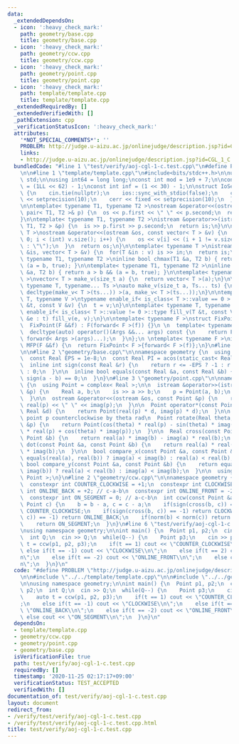 ```yaml
---
data:
  _extendedDependsOn:
  - icon: ':heavy_check_mark:'
    path: geometry/base.cpp
    title: geometry/base.cpp
  - icon: ':heavy_check_mark:'
    path: geometry/ccw.cpp
    title: geometry/ccw.cpp
  - icon: ':heavy_check_mark:'
    path: geometry/point.cpp
    title: geometry/point.cpp
  - icon: ':heavy_check_mark:'
    path: template/template.cpp
    title: template/template.cpp
  _extendedRequiredBy: []
  _extendedVerifiedWith: []
  _pathExtension: cpp
  _verificationStatusIcon: ':heavy_check_mark:'
  attributes:
    '*NOT_SPECIAL_COMMENTS*': ''
    PROBLEM: http://judge.u-aizu.ac.jp/onlinejudge/description.jsp?id=CGL_1_C
    links:
    - http://judge.u-aizu.ac.jp/onlinejudge/description.jsp?id=CGL_1_C
  bundledCode: "#line 1 \"test/verify/aoj-cgl-1-c.test.cpp\"\n#define PROBLEM \"http://judge.u-aizu.ac.jp/onlinejudge/description.jsp?id=CGL_1_C\"\
    \n\n#line 1 \"template/template.cpp\"\n#include<bits/stdc++.h>\n\nusing namespace\
    \ std;\n\nusing int64 = long long;\nconst int mod = 1e9 + 7;\n\nconst int64 infll\
    \ = (1LL << 62) - 1;\nconst int inf = (1 << 30) - 1;\n\nstruct IoSetup {\n  IoSetup()\
    \ {\n    cin.tie(nullptr);\n    ios::sync_with_stdio(false);\n    cout << fixed\
    \ << setprecision(10);\n    cerr << fixed << setprecision(10);\n  }\n} iosetup;\n\
    \n\ntemplate< typename T1, typename T2 >\nostream &operator<<(ostream &os, const\
    \ pair< T1, T2 >& p) {\n  os << p.first << \" \" << p.second;\n  return os;\n\
    }\n\ntemplate< typename T1, typename T2 >\nistream &operator>>(istream &is, pair<\
    \ T1, T2 > &p) {\n  is >> p.first >> p.second;\n  return is;\n}\n\ntemplate< typename\
    \ T >\nostream &operator<<(ostream &os, const vector< T > &v) {\n  for(int i =\
    \ 0; i < (int) v.size(); i++) {\n    os << v[i] << (i + 1 != v.size() ? \" \"\
    \ : \"\");\n  }\n  return os;\n}\n\ntemplate< typename T >\nistream &operator>>(istream\
    \ &is, vector< T > &v) {\n  for(T &in : v) is >> in;\n  return is;\n}\n\ntemplate<\
    \ typename T1, typename T2 >\ninline bool chmax(T1 &a, T2 b) { return a < b &&\
    \ (a = b, true); }\n\ntemplate< typename T1, typename T2 >\ninline bool chmin(T1\
    \ &a, T2 b) { return a > b && (a = b, true); }\n\ntemplate< typename T = int64\
    \ >\nvector< T > make_v(size_t a) {\n  return vector< T >(a);\n}\n\ntemplate<\
    \ typename T, typename... Ts >\nauto make_v(size_t a, Ts... ts) {\n  return vector<\
    \ decltype(make_v< T >(ts...)) >(a, make_v< T >(ts...));\n}\n\ntemplate< typename\
    \ T, typename V >\ntypename enable_if< is_class< T >::value == 0 >::type fill_v(T\
    \ &t, const V &v) {\n  t = v;\n}\n\ntemplate< typename T, typename V >\ntypename\
    \ enable_if< is_class< T >::value != 0 >::type fill_v(T &t, const V &v) {\n  for(auto\
    \ &e : t) fill_v(e, v);\n}\n\ntemplate< typename F >\nstruct FixPoint : F {\n\
    \  FixPoint(F &&f) : F(forward< F >(f)) {}\n \n  template< typename... Args >\n\
    \  decltype(auto) operator()(Args &&... args) const {\n    return F::operator()(*this,\
    \ forward< Args >(args)...);\n  }\n};\n \ntemplate< typename F >\ninline decltype(auto)\
    \ MFP(F &&f) {\n  return FixPoint< F >{forward< F >(f)};\n}\n#line 4 \"test/verify/aoj-cgl-1-c.test.cpp\"\
    \n\n#line 2 \"geometry/base.cpp\"\n\nnamespace geometry {\n  using Real = double;\n\
    \  const Real EPS = 1e-8;\n  const Real PI = acos(static_cast< Real >(-1));\n\n\
    \  inline int sign(const Real &r) {\n    return r <= -EPS ? -1 : r >= EPS ? 1\
    \ : 0;\n  }\n\n  inline bool equals(const Real &a, const Real &b) {\n    return\
    \ sign(a - b) == 0;\n  }\n}\n#line 3 \"geometry/point.cpp\"\n\nnamespace geometry\
    \ {\n  using Point = complex< Real >;\n\n  istream &operator>>(istream &is, Point\
    \ &p) {\n    Real a, b;\n    is >> a >> b;\n    p = Point(a, b);\n    return is;\n\
    \  }\n\n  ostream &operator<<(ostream &os, const Point &p) {\n    return os <<\
    \ real(p) << \" \" << imag(p);\n  }\n\n  Point operator*(const Point &p, const\
    \ Real &d) {\n    return Point(real(p) * d, imag(p) * d);\n  }\n\n  // rotate\
    \ point p counterclockwise by theta rad\n  Point rotate(Real theta, const Point\
    \ &p) {\n    return Point(cos(theta) * real(p) - sin(theta) * imag(p), sin(theta)\
    \ * real(p) + cos(theta) * imag(p));\n  }\n\n  Real cross(const Point &a, const\
    \ Point &b) {\n    return real(a) * imag(b) - imag(a) * real(b);\n  }\n\n  Real\
    \ dot(const Point &a, const Point &b) {\n    return real(a) * real(b) + imag(a)\
    \ * imag(b);\n  }\n\n  bool compare_x(const Point &a, const Point &b) {\n    return\
    \ equals(real(a), real(b)) ? imag(a) < imag(b) : real(a) < real(b);\n  }\n\n \
    \ bool compare_y(const Point &a, const Point &b) {\n    return equals(imag(a),\
    \ imag(b)) ? real(a) < real(b) : imag(a) < imag(b);\n  }\n\n  using Points = vector<\
    \ Point >;\n}\n#line 2 \"geometry/ccw.cpp\"\n\nnamespace geometry {\n  // http://judge.u-aizu.ac.jp/onlinejudge/description.jsp?id=CGL_1_C\n\
    \  constexpr int COUNTER_CLOCKWISE = +1;\n  constexpr int CLOCKWISE = -1;\n  constexpr\
    \ int ONLINE_BACK = +2; // c-a-b\n  constexpr int ONLINE_FRONT = -2; // a-b-c\n\
    \  constexpr int ON_SEGMENT = 0; // a-c-b\n  int ccw(const Point &a, Point b,\
    \ Point c) {\n    b = b - a, c = c - a;\n    if(sign(cross(b, c)) == +1) return\
    \ COUNTER_CLOCKWISE;\n    if(sign(cross(b, c)) == -1) return CLOCKWISE;\n    if(sign(dot(b,\
    \ c)) == -1) return ONLINE_BACK;\n    if(norm(b) < norm(c)) return ONLINE_FRONT;\n\
    \    return ON_SEGMENT;\n  }\n}\n#line 6 \"test/verify/aoj-cgl-1-c.test.cpp\"\n\
    \nusing namespace geometry;\n\nint main() {\n  Point p1, p2;\n  cin >> p1 >> p2;\n\
    \  int Q;\n  cin >> Q;\n  while(Q--) {\n    Point p3;\n    cin >> p3;\n    auto\
    \ t = ccw(p1, p2, p3);\n    if(t == 1) cout << \"COUNTER_CLOCKWISE\\n\";\n   \
    \ else if(t == -1) cout << \"CLOCKWISE\\n\";\n    else if(t == 2) cout << \"ONLINE_BACK\\\
    n\";\n    else if(t == -2) cout << \"ONLINE_FRONT\\n\";\n    else cout << \"ON_SEGMENT\\\
    n\";\n  }\n}\n"
  code: "#define PROBLEM \"http://judge.u-aizu.ac.jp/onlinejudge/description.jsp?id=CGL_1_C\"\
    \n\n#include \"../../template/template.cpp\"\n\n#include \"../../geometry/ccw.cpp\"\
    \n\nusing namespace geometry;\n\nint main() {\n  Point p1, p2;\n  cin >> p1 >>\
    \ p2;\n  int Q;\n  cin >> Q;\n  while(Q--) {\n    Point p3;\n    cin >> p3;\n\
    \    auto t = ccw(p1, p2, p3);\n    if(t == 1) cout << \"COUNTER_CLOCKWISE\\n\"\
    ;\n    else if(t == -1) cout << \"CLOCKWISE\\n\";\n    else if(t == 2) cout <<\
    \ \"ONLINE_BACK\\n\";\n    else if(t == -2) cout << \"ONLINE_FRONT\\n\";\n   \
    \ else cout << \"ON_SEGMENT\\n\";\n  }\n}\n"
  dependsOn:
  - template/template.cpp
  - geometry/ccw.cpp
  - geometry/point.cpp
  - geometry/base.cpp
  isVerificationFile: true
  path: test/verify/aoj-cgl-1-c.test.cpp
  requiredBy: []
  timestamp: '2020-11-25 02:17:17+09:00'
  verificationStatus: TEST_ACCEPTED
  verifiedWith: []
documentation_of: test/verify/aoj-cgl-1-c.test.cpp
layout: document
redirect_from:
- /verify/test/verify/aoj-cgl-1-c.test.cpp
- /verify/test/verify/aoj-cgl-1-c.test.cpp.html
title: test/verify/aoj-cgl-1-c.test.cpp
---
```

